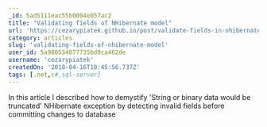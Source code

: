 ```yaml
---
_id: 5ad5111eac55b0004e057ac2
title: "Validating fields of NHibernate model"
url: 'https://cezarypiatek.github.io/post/validate-fields-in-nhibernate-model/'
category: articles
slug: 'validating-fields-of-nhibernate-model'
user_id: 5a980534877735bd0ca462de
username: 'cezarypiatek'
createdOn: '2018-04-16T18:45:56.737Z'
tags: [.net,c#,sql-server]
---
```


In this article I described how to demystify 'String or binary data would be truncated' NHibernate exception by detecting invalid fields before committing changes to database
